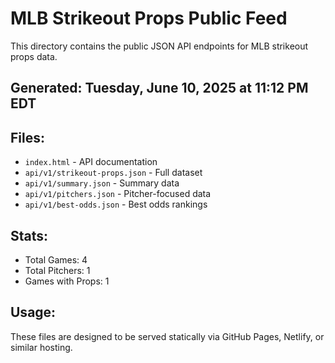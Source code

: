 # MLB Strikeout Props Public Feed

This directory contains the public JSON API endpoints for MLB strikeout props data.

## Generated: Tuesday, June 10, 2025 at 11:12 PM EDT

## Files:
- `index.html` - API documentation
- `api/v1/strikeout-props.json` - Full dataset
- `api/v1/summary.json` - Summary data
- `api/v1/pitchers.json` - Pitcher-focused data  
- `api/v1/best-odds.json` - Best odds rankings

## Stats:
- Total Games: 4
- Total Pitchers: 1
- Games with Props: 1

## Usage:
These files are designed to be served statically via GitHub Pages, Netlify, or similar hosting.
